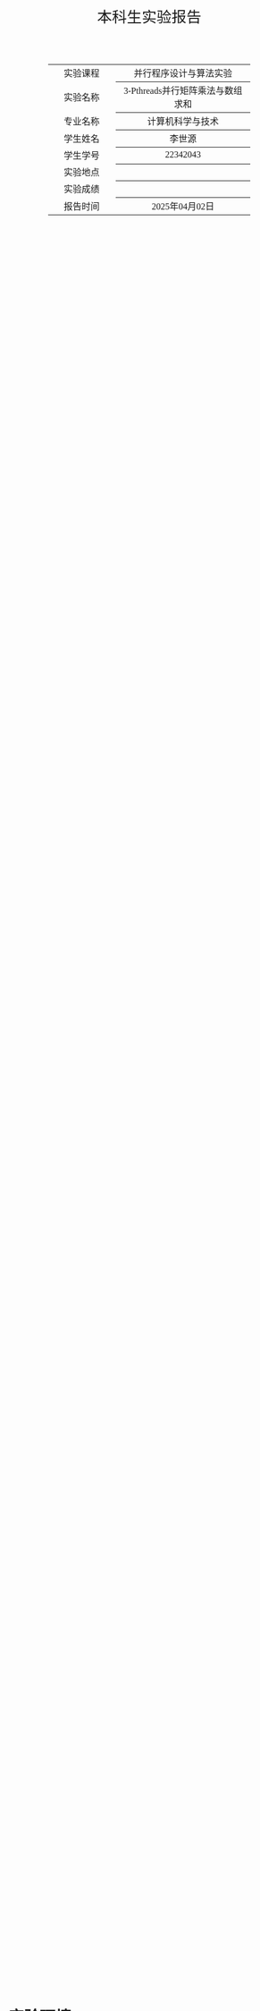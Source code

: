 <div class="cover" style="page-break-after:always;font-family:方正公文仿宋;width:100%;height:100%;border:none;margin: 0 auto;text-align:center;">
    <div style="width:50%;margin: 0 auto;height:0;padding-bottom:10%;">
        </br>
        <img src="../sysu-name.png" alt="校名" style="width:100%;"/>
    </div>
    </br></br>
    <div style="width:40%;margin: 0 auto;height:0;padding-bottom:40%;">
        <img src="../sysu.png" alt="校徽" style="width:100%;"/>
    </div>
		</br></br></br>
    <span style="font-family:华文黑体Bold;text-align:center;font-size:20pt;margin: 10pt auto;line-height:30pt;">本科生实验报告</span>
    </br>
    </br>
    <table style="border:none;text-align:center;width:72%;font-family:仿宋;font-size:14px; margin: 0 auto;">
    <tbody style="font-family:方正公文仿宋;font-size:12pt;">
        <tr style="font-weight:normal;"> 
            <td style="width:20%;text-align:center;">实验课程</td>
            <td style="width:40%;font-weight:normal;border-bottom: 1px solid;text-align:center;font-family:华文仿宋">并行程序设计与算法实验</td>
      </tr>
        <tr style="font-weight:normal;"> 
            <td style="width:20%;text-align:center;">实验名称</td>
            <td style="width:40%;font-weight:normal;border-bottom: 1px solid;text-align:center;font-family:华文仿宋">3-Pthreads并行矩阵乘法与数组求和</td>
      </tr>
        <tr style="font-weight:normal;"> 
            <td style="width:20%;text-align:center;">专业名称</td>
            <td style="width:40%;font-weight:normal;border-bottom: 1px solid;text-align:center;font-family:华文仿宋">计算机科学与技术</td>
      </tr>
        <tr style="font-weight:normal;"> 
            <td style="width:20%;text-align:center;">学生姓名</td>
            <td style="width:40%;font-weight:normal;border-bottom: 1px solid;text-align:center;font-family:华文仿宋">李世源</td>
      </tr>
        <tr style="font-weight:normal;"> 
            <td style="width:20%;text-align:center;">学生学号</td>
            <td style="width:40%;font-weight:normal;border-bottom: 1px solid;text-align:center;font-family:华文仿宋">22342043</td>
      </tr>
        <tr style="font-weight:normal;"> 
            <td style="width:20%;text-align:center;">实验地点</td>
            <td style="width:40%;font-weight:normal;border-bottom: 1px solid;text-align:center;font-family:华文仿宋"></td>
      </tr>
        <tr style="font-weight:normal;"> 
            <td style="width:20%;text-align:center;">实验成绩</td>
            <td style="width:40%;font-weight:normal;border-bottom: 1px solid;text-align:center;font-family:华文仿宋"></td>
      </tr>
      <tr style="font-weight:normal;"> 
            <td style="width:20%;text-align:center;">报告时间</td>
            <td style="width:40%;font-weight:normal;border-bottom: 1px solid;text-align:center;font-family:华文仿宋">2025年04月02日</td>
      </tr>
    </tbody>              
    </table>
</div>

<!-- 注释语句：导出PDF时会在这里分页，使用 Typora Newsprint 主题放大 125% -->



# 实验环境

我的测试平台处理器是 Intel Xeon E7 处理器，单槽 16 核，Intel 给出的性能信息如下：

| Processor Group                                              | GFLOPS | APP     |
| ------------------------------------------------------------ | ------ | ------- |
| Intel® Xeon® Processor E7-4830 v3 (30M Cache, 2.10 GHz) E7-4830V3 | 403.2  | 0.12096 |

# 代码介绍

- `test1` 目录下为并行矩阵乘法对 C 按行划分实现。
- `test2` 目录下为并行矩阵乘法对 C 按块划分实现。
- `test3` 目录下为并行数组求和每个线程单独求和，最后相加的实现。
- `test4` 目录下为并行数组求和通过全局求和值及其锁的实现。

`Makefile` 中定义了开发、构建、测试，使用如下：

```shell
# 生成 LSP 配置文件，本实验不需要链接所以这个不太需要
make dev

# 只构建不测试
make build

# 运行单次测试
./build/test1 2048 2048 2048 16  # 并行矩阵乘法
./build/test2 0x1p27 # 并行数组求和, 128M = 0x1p27

# 运行表格上的全部测试，输出表格形式的结果
make test1  # 并行矩阵乘法
make test2  # 并行数组求和

# 清空已构建内容(build 目录)
make clean
```

使用 jupyter notebook 脚本 `draw.ipynb` 根据 `make test1` 或 `make test2` 输出的结果 (`build/result.md`) 画图，直观展示性能变化情况。实验报告中的曲线图均由该脚本生成。

# 并行矩阵乘法

## 实验要求

使用 Pthreads 实现并行矩阵乘法，并通过实验分析其性能。

输入：$m,n,k$ 三个整数，每个整数的取值范围均为 $[128, 2048]$。

问题描述：随机生成 $m\times n$ 的矩阵 $A$ 及 $n\times k$ 的矩阵 $B$，并对这两个矩阵进行矩阵乘法运算，得到矩阵 $C$。

输出： $A,B,C$ 三个矩阵，及矩阵计算所消耗的时间 $t$。

要求：
1. 使用 Pthreads 创建多线程实现并行矩阵乘法，调整线程数量（1-16）及矩阵规模（128-2048），根据结果分析其并行性能（包括但不限于，时间、效率、可扩展性）。
2. 选做：可分析不同数据及任务划分方式的影响。

## 测试分析

按照 A 矩阵行划分计算，得到测试结果如下：

|    |     128     |     256     |     512     |     1024    |     2048    |
|----|-------------|-------------|-------------|-------------|-------------|
|  1 | 1.11776e-03 | 1.18844e-02 | 8.65336e-02 | 6.30368e-01 | 5.68360e+00 |
|  2 | 1.46766e-03 | 5.87945e-03 | 4.50713e-02 | 3.62203e-01 | 3.54966e+00 |
|  4 | 8.85635e-04 | 3.83457e-03 | 2.27392e-02 | 1.78856e-01 | 2.09500e+00 |
|  8 | 1.33344e-03 | 2.41976e-03 | 1.47262e-02 | 8.92969e-02 | 1.14147e+00 |
| 16 | 1.51407e-03 | 2.48741e-03 | 9.83513e-03 | 4.69817e-02 | 7.42013e-01 |

如下是相同矩阵规模下，随着线程数量增大，所消耗时间的变化情况：

![time-num_threads](images/time-num_threads.png)

对于较小的矩阵（如128×128），线程数量的增加并不总能带来性能提升。当线程从1增加到2时，计算时间反而略有上升，从1.12毫秒增加到1.47毫秒，这可能是因为线程创建和同步的开销超过了并行计算带来的收益。当线程数增加到4时，时间降至0.886毫秒，说明并行化开始发挥作用。然而，继续增加线程至8或16时，时间波动较大，甚至有所回升，这表明对于小矩阵，过多的线程反而可能因管理开销而降低效率。

而对于中等规模的矩阵（如256×256至1024×1024），增加线程数量能显著减少计算时间。例如，在256×256的矩阵上，使用1个线程需要11.88毫秒，而使用16个线程仅需2.49毫秒，加速比约为4.8倍。在1024×1024的矩阵上，加速比更为明显，从单线程的630毫秒降至16线程的47毫秒，加速比高达13.4倍，接近理想的线性加速。

对于更大的矩阵（如2048×2048），线程数量的增加仍然能大幅提升性能，但加速比有所下降。从1个线程的5.68秒减少到16个线程的0.742秒，加速比约为7.7倍。虽然仍然可观，但相比中等规模矩阵的加速比有所降低，这可能是因为大规模计算时内存带宽或缓存竞争成为瓶颈，限制了并行效率的进一步提升。

如下是相同线程数量下，随着矩阵规模增大，所消耗时间的变化情况：

![time-matrix_size](images/time-matrix_size.png)

当线程数量固定时，矩阵规模的增大会显著增加计算时间，但多线程能有效缓解这一趋势。

在单线程情况下，矩阵规模从128×128增加到2048×2048（即规模扩大16倍），计算时间从1.12毫秒激增至5.68秒，增长约5000倍，这与矩阵乘法的理论计算复杂度（O(n³)）相符。相比之下，使用16个线程时，同样的规模增长仅使计算时间从1.51毫秒增加到742毫秒，增长约500倍，远低于单线程的增长幅度。这说明多线程能有效降低大规模矩阵计算的时间成本。

此外，对比不同线程数下的表现可以发现，对于小矩阵（如128×128），多线程的优势并不明显，甚至可能因额外开销而变慢。而对于大矩阵（如2048×2048），16个线程的计算速度比单线程快7.7倍，充分体现了并行计算在高计算负载下的优势。

## 选作部分

`test3` 目录下代码为对 C 矩阵按块划分的方式，对于指定的线程数量 num_threads，找到一个最优的线程分配方案，将可用的线程数合理地划分到矩阵的行和列维度上。通过如下函数实现：

```cpp
pair<int, int> get_block_distribution(int num_threads, int M, int N) {
  int best_rows = 1;
  int best_cols = num_threads;
  double best_ratio_diff = fabs(1.0 - (double)(M*best_cols)/(N*best_rows));
  
  // 尝试所有可能的因数分解
  for (int rows = 1; rows <= num_threads; rows++) {
    if (num_threads % rows != 0) continue;
    int cols = num_threads / rows;
    double ratio = (double)(M*cols)/(N*rows);
    double ratio_diff = fabs(1.0 - ratio);
    
    if (ratio_diff < best_ratio_diff) {
      best_ratio_diff = ratio_diff;
      best_rows = rows;
      best_cols = cols;
    }
  }
  
  return {best_rows, best_cols};
}
```

然后修改线程参数和执行函数，使得从原来的仅有 M 行方向上下限增加 N 列方向的上下限。

通过 `make test3` 执行测试，得到结果如下：

|    |     128     |     256     |     512     |     1024    |     2048    |
|----|-------------|-------------|-------------|-------------|-------------|
|  1 | 1.25928e-03 | 1.23125e-02 | 8.46123e-02 | 6.10925e-01 | 7.66041e+00 |
|  2 | 1.24051e-03 | 6.01996e-03 | 4.32853e-02 | 3.44145e-01 | 3.27047e+00 |
|  4 | 7.61935e-04 | 3.91000e-03 | 2.41941e-02 | 1.82563e-01 | 1.73377e+00 |
|  8 | 1.18493e-03 | 3.32915e-03 | 2.15063e-02 | 1.23304e-01 | 1.05725e+00 |
| 16 | 2.16955e-03 | 3.72726e-03 | 1.29559e-02 | 9.16421e-02 | 9.08718e-01 |

此时性能并没有比单纯的按行划分更好，甚至会变得更差，主要是因为划分方式更加复杂，同时按块划分并没有减少总的计算量。相比先前的实验我还尝试了 Cannon 算法减少了进程间通信，此时线程间仅需要传递几个参数而不需要传递矩阵数据，通信开销也没有优化的余地。在这个场景下，原本简单的按行划分实现性能就基本足够好了。

# 并行数组求和

## 实验要求

使用 Pthreads 实现并行数组求和，并通过实验分析其性能。

输入：整数 $n$，取值范围为 $[1M, 128M]$。

问题描述：随机生成长度为 $n$ 的整型数组 $A$，计算其元素和 $s=\sum_{i=1}^{n}A_i$。

输出：数组 $A$，元素和 $s$，及求和计算所消耗的时间 $t$。

要求：
1. 使用 Pthreads 实现并行数组求和，调整线程数量（1-16）及数组规模（1M, 128M），根据结果分析其并行性能（包括但不限于，时间、效率、可扩展性）。
2. 选做：可分析不同聚合方式的影响。

## 测试分析

为了减少线程切换的开销，我增加了代码显式的绑核操作，main 函数一开始就绑核到 0 号核上，每创建一个线程就绑定到一个不同的核上。

均分数组，每个线程单独求和，最后相加实现，得到测试结果如下：

|        |      1      |      2      |      4      |      8      |      16     |
|--------|-------------|-------------|-------------|-------------|-------------|
| 0x1p20 | 1.48160e-03 | 1.89169e-03 | 1.29155e-03 | 1.61218e-03 | 2.89423e-03 |
| 0x1p21 | 2.73357e-03 | 2.78530e-03 | 1.71053e-03 | 1.58085e-03 | 3.63093e-03 |
| 0x1p22 | 5.63272e-03 | 4.54898e-03 | 2.84695e-03 | 2.03396e-03 | 2.59195e-03 |
| 0x1p23 | 1.14205e-02 | 8.69733e-03 | 4.55575e-03 | 5.02989e-03 | 3.34435e-03 |
| 0x1p24 | 2.05515e-02 | 1.57664e-02 | 8.87179e-03 | 5.63893e-03 | 4.32483e-03 |
| 0x1p25 | 4.07446e-02 | 2.93059e-02 | 1.64492e-02 | 1.13983e-02 | 7.31944e-03 |
| 0x1p26 | 7.76025e-02 | 5.75550e-02 | 3.01917e-02 | 2.03508e-02 | 1.29171e-02 |
| 0x1p27 | 1.54921e-01 | 1.08074e-01 | 5.87871e-02 | 3.21944e-02 | 2.48717e-02 |

如下为固定线程数量，随着数组规模增长，所消耗时间的变化情况：

![test2 time-array_size](images/test2-time-array_size.png)

考虑单线程情况下，计算量直接正比于数组规模，没有并行优化。时间随数组规模线性增长：

| 数组规模 | 时间（1线程, ms） | 增长比例（基准：1M） |
|----------|-------------------|----------------------|
| 1M (`0x1p20`) | 1.4816          | 1.0x                 |
| 128M (`0x1p27`) | 154.921        | ≈104.6x              |

考虑多线程（2/4/8/16线程）的性能，多线程的时间增长 整体仍然线性，但斜率比单线程低（并行加速）。

例如，16线程：

| 数组规模 | 时间（16线程, ms） | 增长比例（基准：1M） |
|----------|---------------------|----------------------|
| 1M (`0x1p20`) | 2.89423            | 1.0x（基准）         |
| 128M (`0x1p27`) | 24.8717           | ≈8.6x                |

（远低于单线程的 104.6 倍，说明并行优化有效）。
小规模数组（如 1M-4M）时，多线程加速不明显（甚至可能比单线程慢）。

大规模数组（如 32M-128M）时，多线程加速显著（16线程比单线程快 6.2 倍）。

如下为固定数组规模，随着线程数量增长，所消耗时间的变化情况：

![test2 time-num_threads](images/test2-time-num_threads.png)

对于小规模数组（1M-4M，`0x1p20`-`0x1p22`），线程数增加时，时间没有明显减少，甚至可能增加。

例如 1M 时，16线程 2.89423 ms 比单线程 1.4816 ms 慢了一倍。

原因和可能是并行开销（线程创建/同步） 超过计算收益。以及数据规模太小，无法充分利用多核。

对于中等规模数组（8M-32M，`0x1p23`-`0x1p25`），线程数增加时，时间 逐步减少，但加速比低于理论值

例如 32M (`0x1p25`) 下 16 线程相比单线程的加速比：

| 数组规模 | 时间（1线程, ms） | 时间（16线程, ms） | 加速比 |
|----------|-------------------|--------------------|--------|
| 32M (`0x1p25`) | 40.7446 | 7.31944 | ≈5.6x |

原因可能是并行计算开始发挥作用，但受限于内存带宽或负载均衡。

对于大规模数组（64M-128M，`0x1p26`-`0x1p27`），线程数增加时，时间 显著减少，接近线性加速。

例如 128M (`0x1p27`) 下 16 线程相比单线程的加速比：：

| 数组规模 | 时间（1线程, ms） | 时间（16线程, ms） | 加速比 |
|----------|-------------------|--------------------|--------|
| 128M (`0x1p27`) | 154.921 | 24.8717 | ≈6.2x |

说明计算密集型任务，并行化收益明显。但仍未达到理想线性加速（16线程理论加速比 16 倍），可能受 线程同步 或 内存访问竞争 影响。


## 选作部分

`test4` 目录下代码为设置一个全局求和值，每一个线程都向该值做加法。为了防止线程间争夺这个值产生冒险，还需要设置锁。每一次做加法都需要先（等待锁空闲）上锁，做完加法后解锁。

对比原本的实现，性能可能要更差一些，因为围绕锁的操作引入了新的开销。对于这个数组求和场景，原本每一个线程单独求和，最后相加的方式是开销最小的，没有必要的数据竞争，所以也每有必要引入锁。